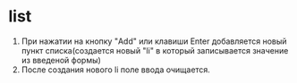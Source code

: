 # list

1) При нажатии на кнопку "Add" или клавиши Enter добавляется новый пункт списка(создается новый "li" в который записывается значение из введеной формы)
2) После создания нового li поле ввода очищается.
